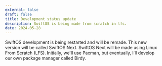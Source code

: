 ```yaml
---
external: false
draft: false
title: Development status update
description: SwiftOS is being made from scratch in lfs.
date: 2024-05-28
---
```


SwiftOS development is being restarted and will be remade. This new version will be called SwiftOS Next. SwiftOS Next will be made using Linux From Scratch (LFS). Initially, we'll use Pacman, but eventually, I'll develop our own package manager called Birdy.

